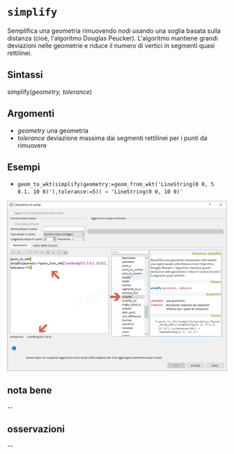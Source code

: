 # `simplify`

Semplifica una geometria rimuovendo nodi usando una soglia basata sulla distanza (cioè, l'algoritmo Douglas Peucker). L'algoritmo mantiene grandi deviazioni nelle geometrie e riduce il numero di vertici in segmenti quasi rettilinei.

## Sintassi

simplify(_geometry, tolerance_)

## Argomenti

* _geometry_ una geometria
* _tolerance_ deviazione massima dai segmenti rettilinei per i punti da rimuovere

## Esempi

* `geom_to_wkt(simplify(geometry:=geom_from_wkt('LineString(0 0, 5 0.1, 10 0)'),tolerance:=5)) → 'LineString(0 0, 10 0)'`

![](/img/geometria/simplify/simplify1.png)

## nota bene

--

## osservazioni

--